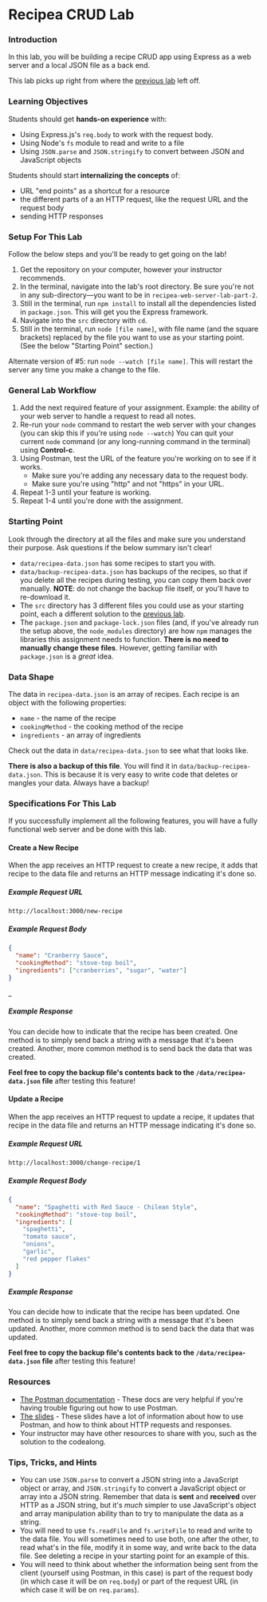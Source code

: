 # Recipea CRUD Lab

### Introduction

In this lab, you will be building a recipe CRUD app using Express as a web server and a local JSON file as a back end.

This lab picks up right from where the [previous lab](https://github.com/AnnieCannons/recipea-web-server-lab) left off.

### Learning Objectives

Students should get **hands-on experience** with:

- Using Express.js's `req.body` to work with the request body.
- Using Node's `fs` module to read and write to a file
- Using `JSON.parse` and `JSON.stringify` to convert between JSON and JavaScript objects

Students should start **internalizing the concepts** of:

- URL "end points" as a shortcut for a resource
- the different parts of a an HTTP request, like the request URL and the request body
- sending HTTP responses

### Setup For This Lab

Follow the below steps and you'll be ready to get going on the lab!

1. Get the repository on your computer, however your instructor recommends.
2. In the terminal, navigate into the lab's root directory. Be sure you're not in any sub-directory—you want to be in `recipea-web-server-lab-part-2`.
3. Still in the terminal, run `npm install` to install all the dependencies listed in `package.json`. This will get you the Express framework.
4. Navigate into the `src` directory with `cd`.
5. Still in the terminal, run `node [file name]`, with file name (and the square brackets) replaced by the file you want to use as your starting point. (See the below "Starting Point" section.)

Alternate version of #5: run `node --watch [file name]`. This will restart the server any time you make a change to the file.

### General Lab Workflow

1. Add the next required feature of your assignment. Example: the ability of your web server to handle a request to read all notes.
2. Re-run your `node` command to restart the web server with your changes (you can skip this if you're using `node --watch`) You can quit your current `node` command (or any long-running command in the terminal) using **Control-c**.
3. Using Postman, test the URL of the feature you're working on to see if it works.
   - Make sure you're adding any necessary data to the request body.
   - Make sure you're using "http" and not "https" in your URL.
4. Repeat 1-3 until your feature is working.
5. Repeat 1-4 until you're done with the assignment.

### Starting Point

Look through the directory at all the files and make sure you understand their purpose. Ask questions if the below summary isn't clear!

- `data/recipea-data.json` has some recipes to start you with.
- `data/backup-recipea-data.json` has backups of the recipes, so that if you delete all the recipes during testing, you can copy them back over manually. **NOTE**: do not change the backup file itself, or you'll have to re-download it.
- The `src` directory has 3 different files you could use as your starting point, each a different solution to the [previous lab](https://github.com/AnnieCannons/recipea-web-server-lab).
- The `package.json` and `package-lock.json` files (and, if you've already run the setup above, the `node_modules` directory) are how `npm` manages the libraries this assignment needs to function. **There is no need to manually change these files**. However, getting familiar with `package.json` is a _great_ idea.

### Data Shape

The data in `recipea-data.json` is an array of recipes. Each recipe is an object with the following properties:

- `name` - the name of the recipe
- `cookingMethod` - the cooking method of the recipe
- `ingredients` - an array of ingredients

Check out the data in `data/recipea-data.json` to see what that looks like.

**There is also a backup of this file**. You will find it in `data/backup-recipea-data.json`. This is because it is very easy to write code that deletes or mangles your data. Always have a backup!

### Specifications For This Lab

If you successfully implement all the following features, you will have a fully functional web server and be done with this lab.

#### Create a New Recipe

When the app receives an HTTP request to create a new recipe, it adds that recipe to the data file and returns an HTTP message indicating it's done so.

##### Example Request URL

`http://localhost:3000/new-recipe`

##### Example Request Body

```json
{
  "name": "Cranberry Sauce",
  "cookingMethod": "stove-top boil",
  "ingredients": ["cranberries", "sugar", "water"]
}
```
_
##### Example Response

You can decide how to indicate that the recipe has been created. One method is to simply send back a string with a message that it's been created. Another, more common method is to send back the data that was created.

**Feel free to copy the backup file's contents back to the `/data/recipea-data.json` file** after testing this feature!

#### Update a Recipe

When the app receives an HTTP request to update a recipe, it updates that recipe in the data file and returns an HTTP message indicating it's done so.

##### Example Request URL

`http://localhost:3000/change-recipe/1`

##### Example Request Body

```json
{
  "name": "Spaghetti with Red Sauce - Chilean Style",
  "cookingMethod": "stove-top boil",
  "ingredients": [
    "spaghetti",
    "tomato sauce",
    "onions",
    "garlic",
    "red pepper flakes"
  ]
}
```

##### Example Response

You can decide how to indicate that the recipe has been updated. One method is to simply send back a string with a message that it's been updated. Another, more common method is to send back the data that was updated.

**Feel free to copy the backup file's contents back to the `/data/recipea-data.json` file** after testing this feature!

### Resources

- [The Postman documentation](https://learning.postman.com/docs/getting-started/introduction/) - These docs are very helpful if you're having trouble figuring out how to use Postman.
- [The slides](https://www.canva.com/design/DAF0VWMfkF0/pk26na-gT26RMBbqVSORfQ/edit) - These slides have a lot of information about how to use Postman, and how to think about HTTP requests and responses.
- Your instructor may have other resources to share with you, such as the solution to the codealong.

### Tips, Tricks, and Hints

- You can use `JSON.parse` to convert a JSON string into a JavaScript object or array, and `JSON.stringify` to convert a JavaScript object or array into a JSON string. Remember that data is **sent** and **received** over HTTP as a JSON string, but it's _much_ simpler to use JavaScript's object and array manipulation ability than to try to manipulate the data as a string.
- You will need to use `fs.readFile` and `fs.writeFile` to read and write to the data file. You will sometimes need to use both, one after the other, to read what's in the file, modify it in some way, and write back to the data file. See deleting a recipe in your starting point for an example of this.
- You will need to think about whether the information being sent from the client (yourself using Postman, in this case) is part of the request body (in which case it will be on `req.body`) or part of the request URL (in which case it will be on `req.params`).
